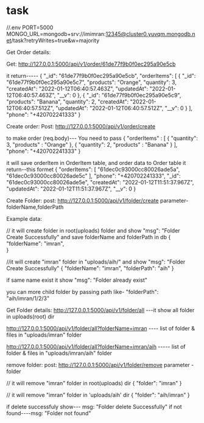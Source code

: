 # task

//.env
PORT=5000
MONGO_URL=mongodb+srv://imimran:12345@cluster0.yuvqm.mongodb.net/task?retryWrites=true&w=majority



Get Order details:

Get: http://127.0.0.1:5000/api/v1/order/61de77f9b0f0ec295a90e5cb

it return-----
{
    "_id": "61de77f9b0f0ec295a90e5cb",
    "orderItems": [
        {
            "_id": "61de77f9b0f0ec295a90e5c7",
            "products": "Orange",
            "quantity": 3,
            "createdAt": "2022-01-12T06:40:57.463Z",
            "updatedAt": "2022-01-12T06:40:57.463Z",
            "__v": 0
        },
        {
            "_id": "61de77f9b0f0ec295a90e5c9",
            "products": "Banana",
            "quantity": 2,
            "createdAt": "2022-01-12T06:40:57.512Z",
            "updatedAt": "2022-01-12T06:40:57.512Z",
            "__v": 0
        }
    ],
    "phone": "+420702241333"
}





Create order:
Post: http://127.0.0.1:5000/api/v1/order/create

to make order (req.body)--- You need to pass 
{
    "orderItems" : [
        {
            "quantity": 3,
            "products" : "Orange"
        },
        {
            "quantity": 2,
            "products" : "Banana"
        }
    ],
    "phone": "+420702241333"
}

it will save orderItem in OrderItem table, and order data to Order table
it return--this formet
{
    "orderItems": [
        "61dec0c93000cc80026ade5a",
        "61dec0c93000cc80026ade5c"
    ],
    "phone": "+420702241333",
    "_id": "61dec0c93000cc80026ade5e",
    "createdAt": "2022-01-12T11:51:37.967Z",
    "updatedAt": "2022-01-12T11:51:37.967Z",
    "__v": 0
}






Create Folder:
  post:  http://127.0.0.1:5000/api/v1/folder/create
   parameter- folderName,folderPath
   
   Example data:
   
   // it will create folder in root(uploads) folder and  show  "msg": "Folder Create Successfully"  and save folderName and folderPath in db
   {
    "folderName": "imran",  
   }
   
   
   //it will create "imran" folder in "uploads/aih/" and  show  "msg": "Folder Create Successfully"
   {
    "folderName": "imran",
    "folderPath": "aih"
   }
   
   
  if same name exist it show "msg": "Folder already exist"
   
  you can more child folder by passing path like-  "folderPath": "aih/imran/1/2/3"
  
  
  
  
 Get Folder details:
 http://127.0.0.1:5000/api/v1/folder/all ---it show all folder in uploads(root) dir
 
 http://127.0.0.1:5000/api/v1/folder/all?folderName=imran  ---- list of folder & files in "uploads/imran" folder
 
 http://127.0.0.1:5000/api/v1/folder/all?folderName=imran/aih ----- list of folder & files in "uploads/imran/aih" folder
 
 
 
 
 remove folder:
  post: http://127.0.0.1:5000/api/v1/folder/remove
  parameter -folder
  
  // it will remove "imran" folder in root(uploads) dir
  {
    "folder": "imran"
  }
  
  // it will remove "imran" folder in 'uploads/aih' dir
   {
    "folder": "aih/imran"
   }
   
   if delete successfuly show--- msg: "Folder delete Successfully"
   if not found----msg: "Folder not found"
   
   